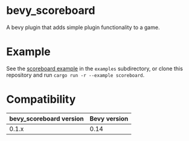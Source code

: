 # bevy_scoreboard

A bevy plugin that adds simple plugin functionality to a game.

# Example

See the [scoreboard example](./examples/scoreboard.rs) in the `examples` subdirectory, or clone this repository and run `cargo run -r --example scoreboard`.

# Compatibility

|bevy_scoreboard version|Bevy version|
|---|---|
| 0.1.x | 0.14 |

